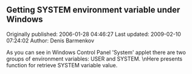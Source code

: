 ## Getting SYSTEM environment variable under Windows 
Originally published: 2006-01-28 04:46:27 
Last updated: 2009-02-10 07:24:02 
Author: Denis Barmenkov 
 
As you can see in Windows Control Panel 'System' applet there are two groups of environment variables: USER and SYSTEM.\nHere presents function for retrieve SYSTEM variable value.